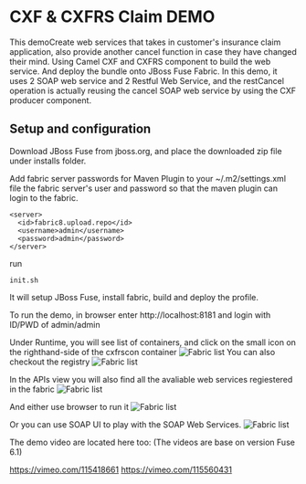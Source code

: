 CXF & CXFRS Claim DEMO
======================================================
This demoCreate web services that takes in customer's insurance claim application, also provide another cancel function in case they have changed their mind. 
Using Camel CXF and CXFRS component to build the web service. And deploy the bundle onto JBoss Fuse Fabric. 
In this demo, it uses 2 SOAP web service and 2 Restful Web Service, and the restCancel operation is actually reusing the cancel SOAP web service by using the CXF producer component.


Setup and configuration
-----------------------

Download JBoss Fuse from jboss.org, and place the downloaded zip file under installs folder.

Add fabric server passwords for Maven Plugin to your ~/.m2/settings.xml file the fabric server's user and password so that the maven plugin can login to the fabric.

```
<server>
  <id>fabric8.upload.repo</id>
  <username>admin</username>
  <password>admin</password>
</server>
```

run 
```
init.sh
```

It will setup JBoss Fuse, install fabric, build and deploy the profile. 

To run the demo, in browser enter http://localhost:8181 and login with ID/PWD of admin/admin

Under Runtime, you will see list of containers, and click on the small icon on the righthand-side of the cxfrscon container
![Fabric list](https://raw.githubusercontent.com/weimeilin79/claim-cxf-cxfrs/master/doc/pic/01-fabric-container-list.png?raw=true)
You can also checkout the registry
![Fabric list](https://raw.githubusercontent.com/jbossdemocentral/claim-cxf-cxfrs/master/doc/pic/02-registry.png?raw=true)

In the APIs view you will also find all the avaliable web services regiestered in the fabric
![Fabric list](https://raw.githubusercontent.com/jbossdemocentral/claim-cxf-cxfrs/master/doc/pic/05-webservices.png?raw=true)

And either use browser to run it 
![Fabric list](https://raw.githubusercontent.com/jbossdemocentral/claim-cxf-cxfrs/master/doc/pic/03-browser.png?raw=true)

Or you can use SOAP UI to play with the SOAP Web Services.
![Fabric list](https://raw.githubusercontent.com/jbossdemocentral/claim-cxf-cxfrs/master/doc/pic/04-soapui.png?raw=true)


The demo video are located here too:
(The videos are base on version Fuse 6.1)

https://vimeo.com/115418661
https://vimeo.com/115560431
